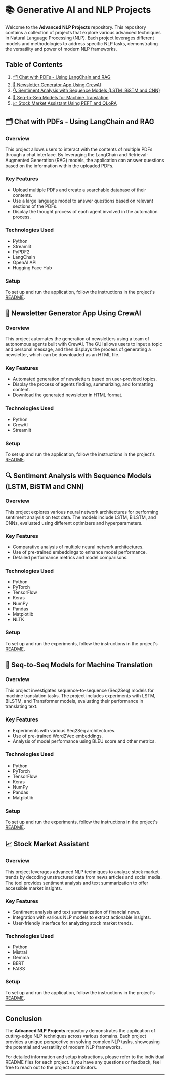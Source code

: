# 📚 Generative AI and NLP Projects

Welcome to the **Advanced NLP Projects** repository. This repository contains a collection of projects that explore various advanced techniques in Natural Language Processing (NLP). Each project leverages different models and methodologies to address specific NLP tasks, demonstrating the versatility and power of modern NLP frameworks.

## Table of Contents

1. [🗂️ Chat with PDFs - Using LangChain and RAG](#-chat-with-pdfs---using-langchain-and-rag)
2. [📰 Newsletter Generator App Using CrewAI](#-newsletter-generator-app)
3. [🔍 Sentiment Analysis with Sequence Models (LSTM, BiSTM and CNN)](#-sentiment-analysis-with-sequence-models)
4. [🔄 Seq-to-Seq Models for Machine Translation](#-seq-to-seq-models-for-machine-translation)
5. [📈 Stock Market Assistant Using PEFT and QLoRA](#-stock-market-assistant)

## 🗂️ Chat with PDFs - Using LangChain and RAG

### Overview

This project allows users to interact with the contents of multiple PDFs through a chat interface. By leveraging the LangChain and Retrieval-Augmented Generation (RAG) models, the application can answer questions based on the information within the uploaded PDFs.

### Key Features

- Upload multiple PDFs and create a searchable database of their contents.
- Use a large language model to answer questions based on relevant sections of the PDFs.
- Display the thought process of each agent involved in the automation process.

### Technologies Used

- Python
- Streamlit
- PyPDF2
- LangChain
- OpenAI API
- Hugging Face Hub

### Setup

To set up and run the application, follow the instructions in the project's [README](Chat-with-PDFs/README.md).

## 📰 Newsletter Generator App Using CrewAI

### Overview

This project automates the generation of newsletters using a team of autonomous agents built with CrewAI. The GUI allows users to input a topic and personal message, and then displays the process of generating a newsletter, which can be downloaded as an HTML file.

### Key Features

- Automated generation of newsletters based on user-provided topics.
- Display the process of agents finding, summarizing, and formatting content.
- Download the generated newsletter in HTML format.

### Technologies Used

- Python
- CrewAI
- Streamlit

### Setup

To set up and run the application, follow the instructions in the project's [README](Newsletter-Generator-App/README.md).

## 🔍 Sentiment Analysis with Sequence Models (LSTM, BiSTM and CNN)

### Overview

This project explores various neural network architectures for performing sentiment analysis on text data. The models include LSTM, BiLSTM, and CNNs, evaluated using different optimizers and hyperparameters.

### Key Features

- Comparative analysis of multiple neural network architectures.
- Use of pre-trained embeddings to enhance model performance.
- Detailed performance metrics and model comparisons.

### Technologies Used

- Python
- PyTorch
- TensorFlow
- Keras
- NumPy
- Pandas
- Matplotlib
- NLTK

### Setup

To set up and run the experiments, follow the instructions in the project's [README](Sentiment-Analysis/README.md).

## 🔄 Seq-to-Seq Models for Machine Translation

### Overview

This project investigates sequence-to-sequence (Seq2Seq) models for machine translation tasks. The project includes experiments with LSTM, BiLSTM, and Transformer models, evaluating their performance in translating text.

### Key Features

- Experiments with various Seq2Seq architectures.
- Use of pre-trained Word2Vec embeddings.
- Analysis of model performance using BLEU score and other metrics.

### Technologies Used

- Python
- PyTorch
- TensorFlow
- Keras
- NumPy
- Pandas
- Matplotlib

### Setup

To set up and run the experiments, follow the instructions in the project's [README](Seq-to-Seq-Machine-Translation/README.md).

## 📈 Stock Market Assistant

### Overview

This project leverages advanced NLP techniques to analyze stock market trends by decoding unstructured data from news articles and social media. The tool provides sentiment analysis and text summarization to offer accessible market insights.

### Key Features

- Sentiment analysis and text summarization of financial news.
- Integration with various NLP models to extract actionable insights.
- User-friendly interface for analyzing stock market trends.

### Technologies Used

- Python
- Mistral
- Gemma
- BERT
- FAISS

### Setup

To set up and run the application, follow the instructions in the project's [README](Stock-Market-Assistant/README.md).

---

## Conclusion

The **Advanced NLP Projects** repository demonstrates the application of cutting-edge NLP techniques across various domains. Each project provides a unique perspective on solving complex NLP tasks, showcasing the potential and versatility of modern NLP frameworks.

For detailed information and setup instructions, please refer to the individual README files for each project. If you have any questions or feedback, feel free to reach out to the project contributors.

---
